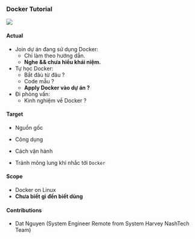 ### Docker Tutorial

![](https://user-images.githubusercontent.com/49421807/59673033-cbdace00-91ea-11e9-8a1a-fbb110b12e1f.png)

#### Actual

  + Join dự án đang sử dụng Docker:
    + Chỉ làm theo hướng dẫn.
    + **Nghe && chưa hiểu khái niệm.**
  + Tự học Docker:
    + Bắt đâù từ đâu ?
    + Code mẫu ?
    + **Apply Docker vào dự án ?**
  + Đi phỏng vấn:
    + Kinh nghiệm về Docker ?

#### Target

  + Nguồn gốc

  + Công dụng

  + Cách vận hành

  + Tránh mông lung khi nhắc tới `Docker`

#### Scope
  + Docker on Linux
  + **Chưa biết gì đến biết dùng**

#### Contributions
  + Dat Nguyen (System Engineer Remote from System Harvey NashTech Team)
